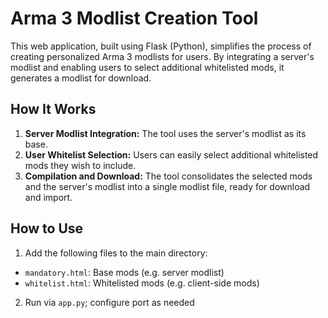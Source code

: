 # Arma 3 Modlist Creation Tool

This web application, built using Flask (Python), simplifies the process of creating personalized Arma 3 modlists for users. By integrating a server's modlist and enabling users to select additional whitelisted mods, it generates a modlist for download.

## How It Works

1. **Server Modlist Integration:** The tool uses the server's modlist as its base.
2. **User Whitelist Selection:** Users can easily select additional whitelisted mods they wish to include.
3. **Compilation and Download:** The tool consolidates the selected mods and the server's modlist into a single modlist file, ready for download and import.

## How to Use

1. Add the following files to the main directory:
- `mandatory.html`: Base mods (e.g. server modlist)
- `whitelist.html`: Whitelisted mods (e.g. client-side mods)

2. Run via `app.py`; configure port as needed
